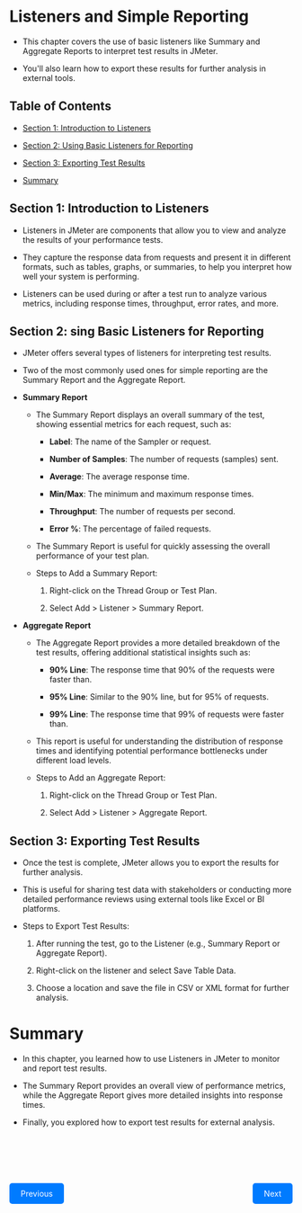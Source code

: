 # Listeners and Simple Reporting

- This chapter covers the use of basic listeners like Summary and Aggregate Reports to interpret test results in JMeter. 

- You'll also learn how to export these results for further analysis in external tools.

## Table of Contents

- [Section 1: Introduction to Listeners](#section-1-introduction-to-listeners)

- [Section 2: Using Basic Listeners for Reporting](#section-2-sing-basic-listeners-for-reporting)

- [Section 3: Exporting Test Results](#section-3-exporting-test-results)

- [Summary](#summary)

## Section 1: Introduction to Listeners

- Listeners in JMeter are components that allow you to view and analyze the results of your performance tests. 

- They capture the response data from requests and present it in different formats, such as tables, graphs, or summaries, to help you interpret how well your system is performing.

- Listeners can be used during or after a test run to analyze various metrics, including response times, throughput, error rates, and more.

## Section 2: sing Basic Listeners for Reporting

- JMeter offers several types of listeners for interpreting test results. 

- Two of the most commonly used ones for simple reporting are the Summary Report and the Aggregate Report.

- **Summary Report**
    - The Summary Report displays an overall summary of the test, showing essential metrics for each request, such as:

        - **Label**: The name of the Sampler or request.

        - **Number of Samples**: The number of requests (samples) sent.

        - **Average**: The average response time.

        - **Min/Max**: The minimum and maximum response times.

        - **Throughput**: The number of requests per second.

        - **Error %**: The percentage of failed requests.

    - The Summary Report is useful for quickly assessing the overall performance of your test plan.

    - Steps to Add a Summary Report:

        1. Right-click on the Thread Group or Test Plan.

        2. Select Add > Listener > Summary Report.

- **Aggregate Report**

    - The Aggregate Report provides a more detailed breakdown of the test results, offering additional statistical insights such as:

        - **90% Line**: The response time that 90% of the requests were faster than.

        - **95% Line**: Similar to the 90% line, but for 95% of requests.

        - **99% Line**: The response time that 99% of requests were faster than.

    - This report is useful for understanding the distribution of response times and identifying potential performance bottlenecks under different load levels.

    - Steps to Add an Aggregate Report:

        1. Right-click on the Thread Group or Test Plan.

        2. Select Add > Listener > Aggregate Report.

## Section 3: Exporting Test Results

- Once the test is complete, JMeter allows you to export the results for further analysis. 

- This is useful for sharing test data with stakeholders or conducting more detailed performance reviews using external tools like Excel or BI platforms.

- Steps to Export Test Results:

    1. After running the test, go to the Listener (e.g., Summary Report or Aggregate Report).
    
    2. Right-click on the listener and select Save Table Data.
    
    3. Choose a location and save the file in CSV or XML format for further analysis.

# Summary

- In this chapter, you learned how to use Listeners in JMeter to monitor and report test results. 

- The Summary Report provides an overall view of performance metrics, while the Aggregate Report gives more detailed insights into response times. 

- Finally, you explored how to export test results for external analysis.

<div style="display: flex; justify-content: space-between; width: 100%; margin-top: 100px;">
    <a href="../Chapter-6/README.md" style="padding: 10px 20px; background-color: #007bff; color: white; text-decoration: none; border-radius: 5px;">Previous</a>
    <a href="../Chapter-8/README.md" style="padding: 10px 20px; background-color: #007bff; color: white; text-decoration: none; border-radius: 5px;">Next</a>
</div>